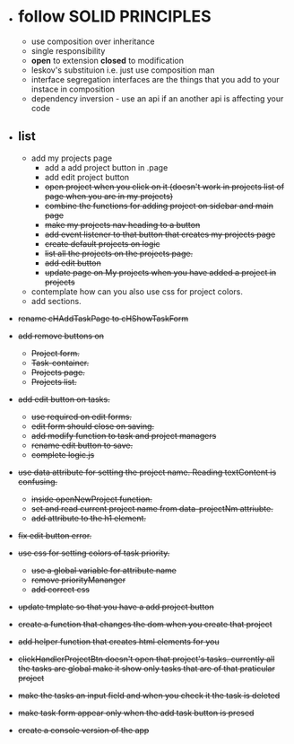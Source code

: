 - # follow **SOLID PRINCIPLES**

  - use composition over inheritance
  - single responsibility
  - **open** to extension **closed** to modification
  - leskov's substituion i.e. just use composition man
  - interface segregation interfaces are the things that you add to your instace in composition
  - dependency inversion - use an api if an another api is affecting your code

- ## list

  - add my projects page
    - add a add project button in .page
    - add edit project button
    - ~~open project when you click on it (doesn't work in projects list of page when you are in my projects)~~
    - ~~combine the functions for adding project on sidebar and main page~~
    - ~~make my projects nav heading to a button~~
    - ~~add event listener to that button that creates my projects page~~
    - ~~create default projects on logic~~
    - ~~list all the projects on the projects page.~~
    - ~~add edit button~~
    - ~~update page on My projects when you have added a project in projects~~
  - contemplate how can you also use css for project colors. <!-- production. -->
  - add sections. <!-- this is an after thought, I may add it on revisiting this project on a later date. -->

- ~~rename cHAddTaskPage to cHShowTaskForm~~
- ~~add remove buttons on~~
  - ~~Project form.~~ <!-- cancel mid form completion. -->
  - ~~Task-container.~~
  - ~~Projects page.~~
  - ~~Projects list.~~
- ~~add edit button on tasks.~~
  - ~~use required on edit forms.~~
  - ~~edit form should close on saving.~~
  - ~~add modify function to task and project managers~~
  - ~~rename edit button to save.~~
  - ~~complete logic.js~~
- ~~use data attribute for setting the project name. Reading textContent is confusing.~~
  - ~~inside openNewProject function.~~
  - ~~set and read current project name from data-projectNm attriubte.~~
  - ~~add attribute to the h1 element.~~
- ~~fix edit button error.~~
- ~~use css for setting colors of task priority.~~
  - ~~use a global variable for attribute name~~
  - ~~remove priorityMananger~~
  - ~~add correct css~~
- ~~update tmplate so that you have a add project button~~
- ~~create a function that changes the dom when you create that project~~
- ~~add helper function that creates html elements for you~~
- ~~clickHandlerProjectBtn doesn't open that project's tasks. currently all the tasks are global make it show only tasks that are of that praticular project~~
- ~~make the tasks an input field and when you check it the task is deleted~~
- ~~make task form appear only when the add task button is presed~~
- ~~create a console version of the app~~
